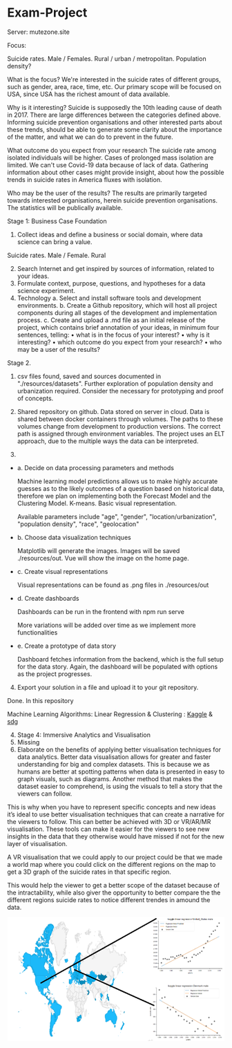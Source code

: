 # Exam-Project

Server: mutezone.site





Focus:

Suicide rates. Male / Females. Rural / urban / metropolitan. Population density?


What is the focus?
We're interested in the suicide rates of different groups, such as gender, area, race, time, etc. 
Our primary scope will be focused on USA, since USA has the richest amount of data available.

Why is it interesting?
Suicide is supposedly the 10th leading cause of death in 2017. There are large differences between the categories defined above.
Informing suicide prevention organisations and other interested parts about these trends, 
should be able to generate some clarity about the importance of the matter, and what we can do to prevent in the future.

What outcome do you expect from your research
The suicide rate among isolated individuals will be higher. Cases of prolonged mass isolation are limited. We can't use Covid-19 data because of lack of data. 
Gathering information about other cases might provide insight, about how the possible trends in suicide rates in America fluxes with isolation. 

Who may be the user of the results?
The results are primarily targeted towards interested organisations, herein suicide prevention organisations.
The statistics will be publically available.

Stage 1: Business Case Foundation
1. Collect ideas and define a business or social domain, where data science can bring a value.

Suicide rates. Male / Female. Rural

2. Search Internet and get inspired by sources of information, related to your ideas.
3. Formulate context, purpose, questions, and hypotheses for a data science experiment.
4. Technology
a. Select and install software tools and development environments.
b. Create a Github repository, which will host all project components during all stages of the
development and implementation process.
c. Create and upload a .md file as an initial release of the project, which contains brief
annotation of your ideas, in minimum four sentences, telling:
• what is in the focus of your interest?
• why is it interesting?
• which outcome do you expect from your research?
• who may be a user of the results?

Stage 2.

1. csv files found, saved and sources documented in "./resources/datasets". Further exploration of population density and urbanization required. Consider the necessary for prototyping and proof of concepts.

2. Shared repository on github. Data stored on server in cloud. Data is shared between docker containers through volumes. The paths to these volumes change from development to production versions. The correct path is assigned through environment variables. The project uses an ELT approach, due to the multiple ways the data can be interpreted.

3.
<ul>
   <li>a. Decide on data processing parameters and methods</li>
   <p>
    Machine learning model predictions allows us to make highly accurate guesses as to the likely outcomes of a question based on historical data, therefore we plan on implementing both the Forecast Model and the Clustering Model. K-means.
    Basic visual representation.
   </p>
    <p>
    Available parameters include "age", "gender", "location/urbanization", "population density", "race", "geolocation"</p>
   <li>b. Choose data visualization techniques</li>
   <p>Matplotlib will generate the images. Images will be saved ./resources/out. Vue will show the image on the home page.</p>
   <li>c. Create visual representations</li>
   <p>Visual representations can be found as .png files in ./resources/out</p>
   <li>d. Create dashboards </li>
   <p>Dashboards can be run in the frontend with npm run serve</p>
   <p>More variations will be added over time as we implement more functionalities</p>
   <li>e. Create a prototype of data story</li>
   <p>Dashboard fetches information from the backend, which is the full setup for the data story. Again, the dashboard will be populated with options as the project progresses.</p>
</ul>

4. Export your solution in a file and upload it to your git repository.
<p>Done. In this repository</p>

Machine Learning Algorithms:
Linear Regression & Clustering : [Kaggle](https://github.com/SOFT2021-Data-Science/Exam-Project/blob/development/back/diagram_webservice/src/logic/kaggle.py) & [sdg](https://github.com/SOFT2021-Data-Science/Exam-Project/blob/development/back/diagram_webservice/src/logic/sdg.py)


4. Stage 4: Immersive Analytics and Visualisation
1. Missing
2. Elaborate on the benefits of applying better visualisation techniques for data analytics.
Better data visualisation allows for greater and faster understanding for big and complex datasets. This is because we as humans are better at spotting patterns when data is presented in easy to graph visuals, such as diagrams. Another method that makes the dataset easier to comprehend, is using the visuals to tell a story that the viewers can follow.  

This is why when you have to represent specific concepts and new ideas it’s ideal to use better visualisation techniques that can create a narrative for the viewers to follow. This can better be achieved with 3D or VR/AR/MR visualisation. These tools can make it easier for the viewers to see new insights in the data that they otherwise would have missed if not for the new layer of visualisation.  

A VR visualisation that we could apply to our project could be that we made a world map where you could click on the different regions on the map to get a 3D graph of the suicide rates in that specific region.  

This would help the viewer to get a better scope of the dataset because of the intractability, while also giver the opportunity to better compare the the different regions suicide rates to notice different trendes in amound the data.  

![img](/resources/visualisation.png)
